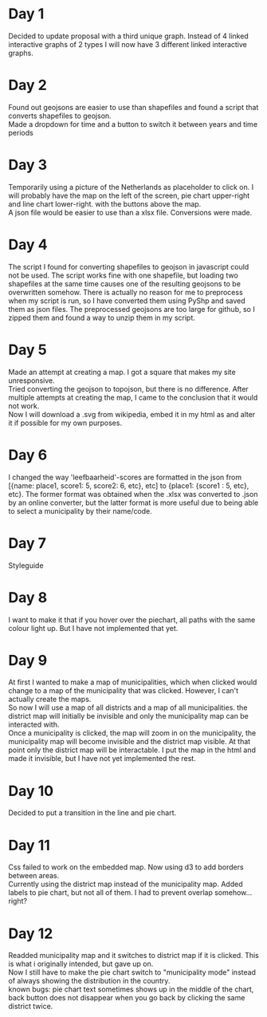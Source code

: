# Day 1
Decided to update proposal with a third unique graph. Instead of 4 linked interactive graphs of 2 types I will now have 3 different linked interactive graphs.  

# Day 2
Found out geojsons are easier to use than shapefiles and found a script that converts shapefiles to geojson.  
Made a dropdown for time and a button to switch it between years and time periods

# Day 3
Temporarily using a picture of the Netherlands as placeholder to click on.
I will probably have the map on the left of the screen, pie chart upper-right and line chart lower-right. with the buttons above the map.  
A json file would be easier to use than a xlsx file. Conversions were made.

# Day 4
The script I found for converting shapefiles to geojson in javascript could not be used. The script works fine with one shapefile, but loading two shapefiles at the same time causes one of the resulting geojsons to be overwritten somehow. There is actually no reason for me to preprocess when my script is run, so I have converted them using PyShp and saved them as json files.
The preprocessed geojsons are too large for github, so I zipped them and found a way to unzip them in my script.

# Day 5
Made an attempt at creating a map. I got a square that makes my site unresponsive.  
Tried converting the geojson to topojson, but there is no difference. After multiple attempts at creating the map, I came to the conclusion that it would not work.  
Now I will download a .svg from wikipedia, embed it in my html as <object> and alter it if possible for my own purposes.

# Day 6
I changed the way 'leefbaarheid'-scores are formatted in the json from [{name: place1, score1: 5, score2: 6, etc}, etc] to {place1: {score1 : 5, etc}, etc}. The former format was obtained when the .xlsx was converted to .json by an online converter, but the latter format is more useful due to being able to select a municipality by their name/code.  

# Day 7
Styleguide

# Day 8
I want to make it that if you hover over the piechart, all paths with the same colour light up. But I have not implemented that yet.

# Day 9
At first I wanted to make a map of municipalities, which when clicked would change to a map of the municipality that was clicked. However, I can't actually create the maps.  
So now I will use a map of all districts and a map of all municipalities. the district map will initially be invisible and only the municipality map can be interacted with.  
Once a municipality is clicked, the map will zoom in on the municipality, the municipality map will become invisible and the district map visible. At that point only the district map will be interactable. I put the map in the html and made it invisible, but I have not yet implemented the rest.

# Day 10
Decided to put a transition in the line and pie chart.

# Day 11
Css failed to work on the embedded map. Now using d3 to add borders between areas.  
Currently using the district map instead of the municipality map.
Added labels to pie chart, but not all of them. I had to prevent overlap somehow... right?

# Day 12
Readded municipality map and it switches to district map if it is clicked. This is what i originally intended, but gave up on.  
Now I still have to make the pie chart switch to "municipality mode" instead of always showing the distribution in the country.  
known bugs: pie chart text sometimes shows up in the middle of the chart, back button does not disappear when you go back by clicking the same district twice.
